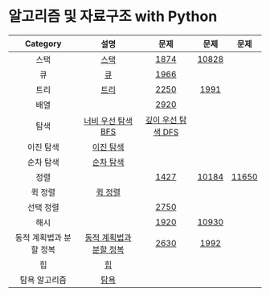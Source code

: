 # 알고리즘 및 자료구조 with Python

|Category|설명|문제|문제|문제|
|:---:|:---:|:---:|:---:|:---:|
|스택|[스택](https://github.com/DAWUNHAN/algorithms-and-dataStructure/blob/master/%EC%8A%A4%ED%83%9D%20(Stack).ipynb)|[1874](https://github.com/DAWUNHAN/algorithms-and-dataStructure/blob/master/%EB%B0%B1%EC%A4%80%20%EB%AC%B8%EC%A0%9C%ED%92%80%EC%9D%B4/%5B%EC%8A%A4%ED%83%9D_%EA%B7%B8%EB%A6%AC%EB%94%94%5D_%ED%95%98_1874.ipynb)|[10828](https://github.com/DAWUNHAN/algorithms-and-dataStructure/blob/master/%EB%B0%B1%EC%A4%80%20%EB%AC%B8%EC%A0%9C%ED%92%80%EC%9D%B4/%5B%EC%8A%A4%ED%83%9D%5D_10828.ipynb)|
|큐|[큐](https://github.com/DAWUNHAN/algorithms-and-dataStructure/blob/master/%ED%81%90%20(Queue).ipynb)|[1966](https://github.com/DAWUNHAN/algorithms-and-dataStructure/blob/master/%EB%B0%B1%EC%A4%80%20%EB%AC%B8%EC%A0%9C%ED%92%80%EC%9D%B4/%5B%ED%81%90%5D_%ED%95%98_1966.ipynb)||
|트리|[트리](https://github.com/DAWUNHAN/algorithms-and-dataStructure/blob/master/%ED%8A%B8%EB%A6%AC.ipynb)|[2250](https://github.com/DAWUNHAN/algorithms-and-dataStructure/blob/master/%EB%B0%B1%EC%A4%80%20%EB%AC%B8%EC%A0%9C%ED%92%80%EC%9D%B4/%5B%ED%8A%B8%EB%A6%AC%2C%20%EA%B5%AC%ED%98%84%5D%20%EC%A4%91%20-%202250%20-%20%ED%8A%B8%EB%A6%AC%EC%9D%98%20%EB%86%92%EC%9D%B4%EC%99%80%20%EB%84%88%EB%B9%84.ipynb)|[1991](https://github.com/DAWUNHAN/algorithms-and-dataStructure/blob/master/%EB%B0%B1%EC%A4%80%20%EB%AC%B8%EC%A0%9C%ED%92%80%EC%9D%B4/%5B%ED%8A%B8%EB%A6%AC%2C%20%EC%9E%AC%EA%B7%80%5D%20%ED%95%98%20-%201991%20-%20%ED%8A%B8%EB%A6%AC%20%EC%88%9C%ED%9A%8C.ipynb)|
|배열||[2920](https://github.com/DAWUNHAN/algorithms-and-dataStructure/blob/master/%EB%B0%B1%EC%A4%80%20%EB%AC%B8%EC%A0%9C%ED%92%80%EC%9D%B4/%5B%EB%B0%B0%EC%97%B4%5D_%ED%95%98_2920.ipynb)||
|탐색|[너비 우선 탐색 BFS](https://github.com/DAWUNHAN/Algorithms-and-DataStructure/blob/master/%EB%84%88%EB%B9%84%20%EC%9A%B0%EC%84%A0%20%ED%83%90%EC%83%89%20(Breadth-First%20Search).ipynb)|[깊이 우선 탐색 DFS](https://github.com/DAWUNHAN/Algorithms-and-DataStructure/blob/master/%EA%B9%8A%EC%9D%B4%20%EC%9A%B0%EC%84%A0%20%ED%83%90%EC%83%89%20(Depth-First%20Search).ipynb)||
|이진 탐색|[이진 탐색](https://github.com/DAWUNHAN/Algorithms-and-DataStructure/blob/master/%EC%9D%B4%EC%A7%84%20%ED%83%90%EC%83%89%20(Binary%20Search).ipynb)|||
|순차 탐색|[순차 탐색](https://github.com/DAWUNHAN/Algorithms-and-DataStructure/blob/master/%EC%88%9C%EC%B0%A8%20%ED%83%90%EC%83%89%20(Sequential%20Search).ipynb)|||
|정렬||[1427](https://github.com/DAWUNHAN/algorithms-and-dataStructure/blob/master/%EB%B0%B1%EC%A4%80%20%EB%AC%B8%EC%A0%9C%ED%92%80%EC%9D%B4/%5B%EC%A0%95%EB%A0%AC%5D_%ED%95%98_1427.ipynb)|[10184](https://github.com/DAWUNHAN/algorithms-and-dataStructure/blob/master/%EB%B0%B1%EC%A4%80%20%EB%AC%B8%EC%A0%9C%ED%92%80%EC%9D%B4/%5B%EC%A0%95%EB%A0%AC%5D_10814.ipynb)|[11650](https://github.com/DAWUNHAN/algorithms-and-dataStructure/blob/master/%EB%B0%B1%EC%A4%80%20%EB%AC%B8%EC%A0%9C%ED%92%80%EC%9D%B4/%5B%EC%A0%95%EB%A0%AC%5D_11650.ipynb)|
|퀵 정렬|[퀵 정렬](https://github.com/DAWUNHAN/algorithms-and-dataStructure/blob/master/%ED%80%B5%20%EC%A0%95%EB%A0%AC%20(Quick%20Sort).ipynb)|||
|선택 정렬||[2750](https://github.com/DAWUNHAN/algorithms-and-dataStructure/blob/master/%EB%B0%B1%EC%A4%80%20%EB%AC%B8%EC%A0%9C%ED%92%80%EC%9D%B4/%5B%EC%A0%95%EB%A0%AC%5D_%ED%95%98_2750_%EC%88%98_%EC%A0%95%EB%A0%AC.ipynb)||
|해시||[1920](https://github.com/DAWUNHAN/algorithms-and-dataStructure/blob/master/%EB%B0%B1%EC%A4%80%20%EB%AC%B8%EC%A0%9C%ED%92%80%EC%9D%B4/%5B%ED%95%B4%EC%8B%9C%2C%EB%B0%B0%EC%97%B4%5D_%ED%95%98_1920.ipynb)|[10930](https://github.com/DAWUNHAN/algorithms-and-dataStructure/blob/master/%EB%B0%B1%EC%A4%80%20%EB%AC%B8%EC%A0%9C%ED%92%80%EC%9D%B4/%5B%ED%95%B4%EC%8B%9C%5D_%ED%95%98_10930_SHA_256.ipynb)|
|동적 계획법과 분할 정복|[동적 계획법과 분할 정복](https://github.com/DAWUNHAN/Algorithms-and-DataStructure/blob/master/%EB%8F%99%EC%A0%81%20%EA%B3%84%ED%9A%8D%EB%B2%95%20(Dynamic%20Programming)%EA%B3%BC%20%EB%B6%84%ED%95%A0%20%EC%A0%95%EB%B3%B5%20(Divide%20and%20Conquer).ipynb)|[2630](https://github.com/DAWUNHAN/algorithms-and-dataStructure/blob/master/%EB%B0%B1%EC%A4%80%20%EB%AC%B8%EC%A0%9C%ED%92%80%EC%9D%B4/%5B%EB%B6%84%ED%95%A0%EA%B3%BC_%EC%A0%95%EB%B3%B5%5D_2630.ipynb)|[1992](https://github.com/DAWUNHAN/algorithms-and-dataStructure/blob/master/%EB%B0%B1%EC%A4%80%20%EB%AC%B8%EC%A0%9C%ED%92%80%EC%9D%B4/%5B%EB%B6%84%ED%95%A0%EA%B3%BC_%EC%A0%95%EB%B3%B5%5D_1992.ipynb)|
|힙|[힙](https://github.com/DAWUNHAN/algorithms-and-dataStructure/blob/master/%ED%9E%99.ipynb)|||
|탐욕 알고리즘|[탐욕](https://github.com/DAWUNHAN/algorithms-and-dataStructure/blob/master/%20%ED%83%90%EC%9A%95%20%EC%95%8C%EA%B3%A0%EB%A6%AC%EC%A6%98%20(Greedy%20Algorithm).ipynb)|||
